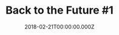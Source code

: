 ---
title: "Back to the Future #1"
date: 2018-02-21T00:00:00.000Z
permalink: /almanac/books/2018-02-21-bttf-1/index.html
link: http://backtothefuture.wikia.com/wiki/Back_to_the_Future:_Untold_Tales_and_Alternate_Timelines_1
series: Back to the Future (IDW)
customImage: 1032
---